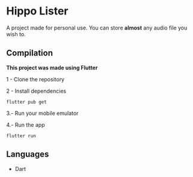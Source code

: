 # Hippo Lister

A project made for personal use. You can store **almost** any audio file you wish to.

## Compilation

**This project was made using Flutter**

1 - Clone the repository

2 - Install dependencies

```flutter pub get```

3.- Run your mobile emulator

4.- Run the app

```flutter run```

## Languages
- Dart
